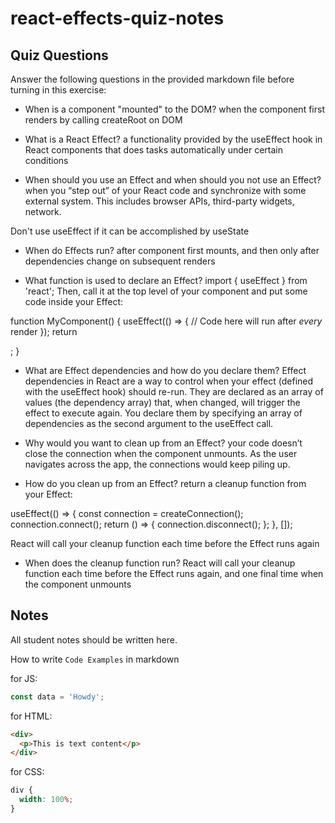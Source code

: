 # react-effects-quiz-notes

## Quiz Questions

Answer the following questions in the provided markdown file before turning in this exercise:

- When is a component "mounted" to the DOM?
  when the component first renders by calling createRoot on DOM

- What is a React Effect?
  a functionality provided by the useEffect hook in React components that does tasks automatically under certain conditions

- When should you use an Effect and when should you not use an Effect?
  when you “step out” of your React code and synchronize with some external system. This includes browser APIs, third-party widgets, network.

Don't use useEffect if it can be accomplished by useState

- When do Effects run?
  after component first mounts, and then only after dependencies change on subsequent renders

- What function is used to declare an Effect?
  import { useEffect } from 'react'; Then, call it at the top level of your component and put some code inside your Effect:

function MyComponent() {
useEffect(() => {
// Code here will run after _every_ render
});
return <div />;
}

- What are Effect dependencies and how do you declare them?
  Effect dependencies in React are a way to control when your effect (defined with the useEffect hook) should re-run. They are declared as an array of values (the dependency array) that, when changed, will trigger the effect to execute again.
  You declare them by specifying an array of dependencies as the second argument to the useEffect call.

- Why would you want to clean up from an Effect?
  your code doesn’t close the connection when the component unmounts. As the user navigates across the app, the connections would keep piling up.

- How do you clean up from an Effect?
  return a cleanup function from your Effect:

useEffect(() => {
const connection = createConnection();
connection.connect();
return () => {
connection.disconnect();
};
}, []);

React will call your cleanup function each time before the Effect runs again

- When does the cleanup function run?
  React will call your cleanup function each time before the Effect runs again, and one final time when the component unmounts

## Notes

All student notes should be written here.

How to write `Code Examples` in markdown

for JS:

```javascript
const data = 'Howdy';
```

for HTML:

```html
<div>
  <p>This is text content</p>
</div>
```

for CSS:

```css
div {
  width: 100%;
}
```
